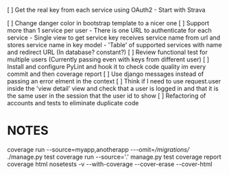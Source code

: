[ ] Get the real key from each service using OAuth2 - Start with Strava

[ ] Change danger color in bootstrap template to a nicer one
[ ] Support more than 1 service per user
    - There is one URL to authenticate for each service
    - Single view to get service key receives service name from url and stores service name in key model
    - 'Table' of supported services with name and redirect URL (In database? constant?)
[ ] Review functional test for multiple users (Currently passing even with keys from different user)
[ ] Install and configure PyLint and hook it to check code quality im every commit
and then coverage report
[ ] Use django messages instead of passing an error elment in the context
[ ] Think if I need to use request.user inside the 'view detail' view and check that a user is logged in and that it is the same user in the session that the user id to show
[ ] Refactoring of accounts and tests to eliminate duplicate code


NOTES
=====

coverage run --source=myapp,anotherapp ---omit=*/migrations/* ./manage.py test
coverage run --source='.' manage.py test
coverage report
coverage html
nosetests -v --with-coverage --cover-erase --cover-html
